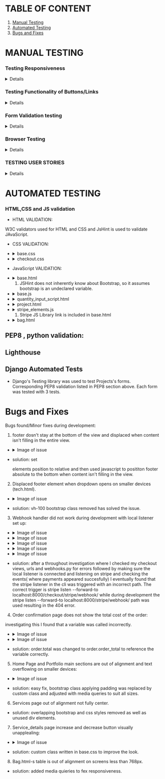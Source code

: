 

# TABLE OF CONTENT

1. [ Manual Testing ](#manual)
2. [ Automated Testing ](#auto)
3. [ Bugs and Fixes ](#bugs)

# MANUAL TESTING <a name="manual"></a>

### Testing Responsiveness

<details>

<details>

| **Feature** | **Test Method** | **Expectation** | **Outcome** |
|-------------|-----------------|-----------------|-------------|
| Header Responsivness | Developer Tools: 320px/375px/425px/768px/1024px/1440px | Fully Responsive Layout | PASS |
| Footer Responsiveness | Developer Tools: 320px/375px/425px/768px/1024px/1440px | Fully Responsive Layout| PASS |
| Home Page | Developer Tools: 320px/375px/425px/768px/1024px/1440px | Fully Responsive Layout| PASS |
| Portfolio Page | Developer Tools: 320px/375px/425px/768px/1024px/1440px | Fully Responsive Layout| PASS |
| Service Page | Developer Tools: 320px/375px/425px/768px/1024px/1440px | Fully Responsive Layout| PASS |
| Contact Page | Developer Tools: 320px/375px/425px/768px/1024px/1440px | Fully Responsive Layout| PASS |
| Service_details Page | Developer Tools: 320px/375px/425px/768px/1024px/1440px | Fully Responsive Layout| PASS |
| Bag Page | Developer Tools: 320px/375px/425px/768px/1024px/1440px | Fully Responsive Layout| PASS | 
| Checkout Page | Developer Tools: 320px/375px/425px/768px/1024px/1440px | Fully Responsive Layout| PASS | 
| Checkout_success | Developer Tools: 320px/375px/425px/768px/1024px/1440px | Fully Responsive Layout| PASS | 
| Profile Page | Developer Tools: 320px/375px/425px/768px/1024px/1440px | Fully Responsive Layout| PASS | 
| Project Page | Developer Tools: 320px/375px/425px/768px/1024px/1440px | Fully Responsive Layout| PASS | 
| About Page | Developer Tools: 320px/375px/425px/768px/1024px/1440px | Fully Responsive Layout| PASS |
| Tech Page | Developer Tools: 320px/375px/425px/768px/1024px/1440px | Fully Responsive Layout| PASS | 

</details>

</details>

### Testing Functionality of Buttons/Links

<details>

| **Feature** | **Test Method** | **Expectation** | **Outcome** |
|-------------|-----------------|-----------------|-------------|
| Navigation Links - Home | Click on link | Route to relevent page | PASS |
| Navigation Links - Portfolio | Click on link | Route to relevent page | PASS |
| Navigation Links - Services | Click on link | Route to relevent page | PASS |
| Navigation Links - Contact | Click on link | Route to relevent page | PASS |
| Navigation Links - Accounts | Click on link/icon | Route to relevent page | PASS |
| Navigation Links - Shopping Bag | Click on link/icon | Route to relevent page | PASS |
| Accounts Link/Icon suboption - MyProfile | Click on link | Route to relevent page | PASS |
| Accounts Link/Icon suboption - Login | Click on link | Route to relevent page | PASS |
| Accounts Link/Icon suboption - Logout | Click on link | Route to relevent page | PASS |
| Accounts Link/Icon suboption - Register | Click each link | Route to relevent page | PASS |
| Home - Services | Click on link | Route to relevent page | PASS |
| Home - Portfolio | Click on link | Route to relevent page | PASS |
| Home - Contact | Click on link | Route to relevent page | PASS |
| Portfolio - Project | Click on link | Route to relevent page | PASS |
| Portfolio - About | Click on link | Route to relevent page | PASS |
| Portfolio - Tech | Click on link | Route to relevent page | PASS |
| Service - Each uploaded image | Click on each uploaded Service | Take to service_details | PASS |
| Service_details - Image | Click on Service image | open image in new tab | PASS |
| Service - back | Click on button | Take back to services | PASS |
| Service - add to bag | Click on button | add item to shopping cart | PASS |
| Projects - view repo | Click on button | take to relevent github repo | PASS |
| Projects - view project | Click on button | take to live project website | PASS |
| Projects - comments | Click on button | expand div to display comments | PASS |
| Projects - edit | Click on button | edit an existing comment | PASS |*
| Projects - delete | Click on button | delete comment | PASS |
| Projects - post comment | Click on button | content written in form is posted as comment | PASS |
| About - email link | Click on link | open up blank email addressed to my e-mail | PASS |
| About - linkedin link | Click on link | open up LinkedIn | PASS |
| Bag - keep shopping | Click on button | back to services | PASS |
| Bag - secure checkout | Click on button | proceed to checkout | PASS |
| Bag - decrease quantity button | Click on button | decrease amount displayed | PASS |
| Bag - increase quantity | Click on button | increase amount displayed | PASS |
| Bag - update | Click on button | update quantity, total | PASS |
| Bag - remove | Click on button | remove item from shopping cart | PASS |
| Checkout - adjust bag | Click on button | take back to shopping cart | PASS |
| Checkout - complete order | Click on button | process payment provided form validation passed | PASS |
| Footer - email | clcik on e-mail address | open email , ready to be sent to addresee | PASS |
| Footer - icons | click on each icon | open it in new tab | PASS |
| Footer - CV | click on download icon | download CV | PASS |


-*: edit button dosen't automatically takes the user back to the comment, however feature is functonal - listed for future upgrade
</details>


### Form Validation testing

<details>

| **Feature** | **Test Method** | **Expectation** | **Outcome** |
|-------------|-----------------|-----------------|-------------|

</details>

### Browser Testing

<details>

| **Feature** | **Test Method** | **Expectation** | **Outcome** |
|-------------|-----------------|-----------------|-------------|

</details>

### TESTING USER STORIES

<details>

| **Feature** | **Test Method** | **Expectation** | **Outcome** |
|-------------|-----------------|-----------------|-------------|

</details>




# AUTOMATED TESTING <a name="auto"></a>

### HTML,CSS and JS validation

* HTML VALIDATION:    

W3C validators used for HTML and CSS and JsHint is used to validate JAvaScript.
    


* CSS VALIDATION: 
    
-   <details> <summary> base.css </summary>
    <img src="static/images/readme_images/validation/basecss.jpg">
    </details>

-   <details> <summary> checkout.css </summary>
    <img src="static/images/readme_images/validation/checkoutcss.jpg">
    </details>

* JavaScript VALIDATION: 

-   <details> <summary> base.html </summary>
    <img src="static/images/readme_images/validation/base.html_jshint.jpg">
    </details>

    1. JSHint does not inherently know about Bootstrap, so it assumes bootstrap is an undeclared variable.

-   <details> <summary> base.js </summary>
    <img src="static/images/readme_images/validation/base.js_jshint.jpg">
    </details>

-   <details> <summary> quantity_input_script.html </summary>
    <img src="static/images/readme_images/validation/quantity_input_jshint.jpg">
    </details>

-   <details> <summary> project.html </summary>
    <img src="static/images/readme_images/validation/project.html_jshint.jpg">
    </details>

-   <details> <summary> stripe_elements.js </summary>
    <img src="static/images/readme_images/validation/stripe_elements.js_jshint.jpg">
    </details>

    1. Stripe JS Library link is included in base.html

-   <details> <summary> bag.html </summary>
    <img src="static/images/readme_images/validation/bag.html_jshint.jpg">
    </details>
    

## PEP8 , python validation:


## Lighthouse 


## Django Automated Tests

- Django's Testing library was used to test Projects's forms. Corresponding PEP8 validation listed in PEP8 section above. Each form was tested with 3 tests.




# Bugs and Fixes <a name="bugs"></a>

Bugs found/Minor fixes during development:

1. footer dosn't stay at the bottom of the view and displaced when content isn't filling in the entire view.

-   <details> <summary> Image of issue </summary>
    <img src="static/images/readme_images/bugs/issue1.jpg">
    </details>

- solution: set <footer> elements position to relative and then used javascript to posititon footer absolute to the bottom when content isn't filling in the view.


2. Displaced footer element when dropdown opens on smaller devices (tech.html).

-   <details> <summary> Image of issue </summary>
    <img src="static/images/readme_images/bugs/issue2.jpg">
    </details>

- solution: vh-100 bootstrap class removed has solved the issue.

3. Webhook handler did not work during development with local listener set up:

-   <details> <summary> Image of issue </summary>
    <img src="static/images/readme_images/bugs/python_404.jpg">
    </details>

-   <details> <summary> Image of issue </summary>
    <img src="static/images/readme_images/bugs/stripe_cli.jpg">
    </details>

-   <details> <summary> Image of issue </summary>
    <img src="static/images/readme_images/bugs/stripe_events_succeed.jpg">
    </details>

-   <details> <summary> Image of issue </summary>
    <img src="static/images/readme_images/bugs/stripe_webhook_listener.jpg">
    </details>

-   <details> <summary> Image of issue </summary>
    <img src="static/images/readme_images/bugs/trigger_succeed.jpg">
    </details>

- solution: after a throughout investigation where I checked my checkout views, urls and webhooks.py for errors followed by making sure the local listener is connected and listening on stripe and checking the events( where payments appeared succesfully) I eventually found that the stripe listener in the cli was triggered with an incorrect path.
The correct trigger is stripe listen --forward-to localhost:8000/checkout/stripe/webhook/ while during development the 
 stripe listen --forward-to localhost:8000/stripe/webhook/ path was used resulting in the 404 error.

4. Order confirmation page does not show the total cost of the order:

investigating this I found that a variable was called incorrectly.

-   <details> <summary> Image of issue </summary>
    <img src="static/images/readme_images/bugs/issue3.jpg">
    </details>

-   <details> <summary> Image of issue </summary>
    <img src="static/images/readme_images/bugs/issue3_solution.jpg">
    </details>

- solution: order.total was changed to order.order_total to reference the variable correctly.

5. Home Page and Portfolio main sections are out of alignment and text overflowing on smaller devices:

-   <details> <summary> Image of issue </summary>
    <img src="static/images/readme_images/bugs/issue5.jpg">
    </details>

- solution: easy fix, bootstrap class applying padding was replaced by custom class and adjusted with media queries to suit all sizes.

6. Services page out of alignment not fully center.

- solution: overlapping bootstrap and css styles removed as well as unused div elements.

7. Service_details page increase and decrease button visually unapplealing:

-   <details> <summary> Image of issue </summary>
    <img src="static/images/readme_images/bugs/issue7.jpg">
    </details>

- solution: custom class written in base.css to improve the look.

8. Bag.html-s table is out of alignment on screens less than 768px.

- solution: added media quieries to fex responsiveness.